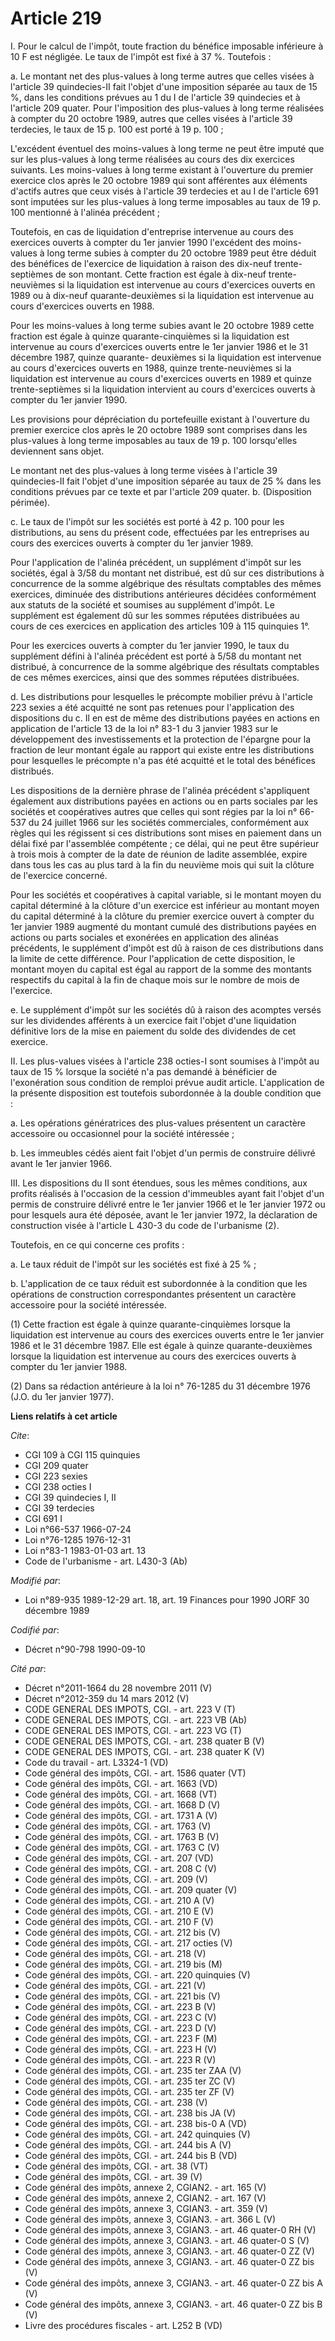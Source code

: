 # Article 219

I. Pour le calcul de l'impôt, toute fraction du bénéfice imposable inférieure à 10 F est négligée.    Le taux de l'impôt est
fixé à 37 %.    Toutefois :

a. Le montant net des plus-values à long terme autres que celles visées à l'article 39 quindecies-II fait l'objet d'une
imposition séparée au taux de 15 %, dans les conditions prévues au 1 du I de l'article 39 quindecies et à l'article 209
quater. Pour l'imposition des plus-values à long terme réalisées à compter du 20 octobre 1989, autres que celles visées à
l'article 39 terdecies, le taux de 15 p. 100 est porté à 19 p. 100 ;

L'excédent éventuel des moins-values à long terme ne peut être imputé que sur les plus-values à long terme réalisées au cours
des dix exercices suivants. Les moins-values à long terme existant à l'ouverture du premier exercice clos après le 20 octobre
1989 qui sont afférentes aux éléments d'actifs autres que ceux visés à l'article 39 terdecies et au I de l'article 691 sont
imputées sur les plus-values à long terme imposables au taux de 19 p. 100 mentionné à l'alinéa précédent ;

Toutefois, en cas de liquidation d'entreprise intervenue au cours des exercices ouverts à compter du 1er janvier 1990
l'excédent des moins-values à long terme subies à compter du 20 octobre 1989 peut être déduit des bénéfices de l'exercice de
liquidation à raison des dix-neuf trente-septièmes de son montant. Cette fraction est égale à dix-neuf trente-neuvièmes si la
liquidation est intervenue au cours d'exercices ouverts en 1989 ou à dix-neuf quarante-deuxièmes si la liquidation est
intervenue au cours d'exercices ouverts en 1988.

Pour les moins-values à long terme subies avant le 20 octobre 1989 cette fraction est égale à quinze quarante-cinquièmes si
la liquidation est intervenue au cours d'exercices ouverts entre le 1er janvier 1986 et le 31 décembre 1987, quinze quarante-
deuxièmes si la liquidation est intervenue au cours d'exercices ouverts en 1988, quinze trente-neuvièmes si la liquidation
est intervenue au cours d'exercices ouverts en 1989 et quinze trente-septièmes si la liquidation intervient au cours
d'exercices ouverts à compter du 1er janvier 1990.

Les provisions pour dépréciation du portefeuille existant à l'ouverture du premier exercice clos après le 20 octobre 1989
sont comprises dans les plus-values à long terme imposables au taux de 19 p. 100 lorsqu'elles deviennent sans objet.

Le montant net des plus-values à long terme visées à l'article 39 quindecies-II fait l'objet d'une imposition séparée au taux
de 25 % dans les conditions prévues par ce texte et par l'article 209 quater.    b. (Disposition périmée).

c. Le taux de l'impôt sur les sociétés est porté à 42 p. 100 pour les distributions, au sens du présent code, effectuées par
les entreprises au cours des exercices ouverts à compter du 1er janvier 1989.

Pour l'application de l'alinéa précédent, un supplément d'impôt sur les sociétés, égal à 3/58 du montant net distribué, est
dû sur ces distributions à concurrence de la somme algébrique des résultats comptables des mêmes exercices, diminuée des
distributions antérieures décidées conformément aux statuts de la société et soumises au supplément d'impôt. Le supplément
est également dû sur les sommes réputées distribuées au cours de ces exercices en application des articles 109 à 115
quinquies 1°.

Pour les exercices ouverts à compter du 1er janvier 1990, le taux du supplément défini à l'alinéa précédent est porté à 5/58
du montant net distribué, à concurrence de la somme algébrique des résultats comptables de ces mêmes exercices, ainsi que des
sommes réputées distribuées.

d. Les distributions pour lesquelles le précompte mobilier prévu à l'article 223 sexies a été acquitté ne sont pas retenues
pour l'application des dispositions du c. Il en est de même des distributions payées en actions en application de l'article
13 de la loi n° 83-1 du 3 janvier 1983 sur le développement des investissements et la protection de l'épargne pour la
fraction de leur montant égale au rapport qui existe entre les distributions pour lesquelles le précompte n'a pas été
acquitté et le total des bénéfices distribués.

Les dispositions de la dernière phrase de l'alinéa précédent s'appliquent également aux distributions payées en actions ou en
parts sociales par les sociétés et coopératives autres que celles qui sont régies par la loi n° 66-537 du 24 juillet 1966 sur
les sociétés commerciales, conformément aux règles qui les régissent si ces distributions sont mises en paiement dans un
délai fixé par l'assemblée compétente ; ce délai, qui ne peut être supérieur à trois mois à compter de la date de réunion de
ladite assemblée, expire dans tous les cas au plus tard à la fin du neuvième mois qui suit la clôture de l'exercice concerné.

Pour les sociétés et coopératives à capital variable, si le montant moyen du capital déterminé à la clôture d'un exercice est
inférieur au montant moyen du capital déterminé à la clôture du premier exercice ouvert à compter du 1er janvier 1989
augmenté du montant cumulé des distributions payées en actions ou parts sociales et exonérées en application des alinéas
précédents, le supplément d'impôt est dû à raison de ces distributions dans la limite de cette différence. Pour l'application
de cette disposition, le montant moyen du capital est égal au rapport de la somme des montants respectifs du capital à la fin
de chaque mois sur le nombre de mois de l'exercice.

e. Le supplément d'impôt sur les sociétés dû à raison des acomptes versés sur les dividendes afférents à un exercice fait
l'objet d'une liquidation définitive lors de la mise en paiement du solde des dividendes de cet exercice.

II. Les plus-values visées à l'article 238 octies-I sont soumises à l'impôt au taux de 15 % lorsque la société n'a pas
demandé à bénéficier de l'exonération sous condition de remploi prévue audit article. L'application de la présente
disposition est toutefois subordonnée à la double condition que :

a. Les opérations génératrices des plus-values présentent un caractère accessoire ou occasionnel pour la société intéressée ;

b. Les immeubles cédés aient fait l'objet d'un permis de construire délivré avant le 1er janvier 1966.

III. Les dispositions du II sont étendues, sous les mêmes conditions, aux profits réalisés à l'occasion de la cession
d'immeubles ayant fait l'objet d'un permis de construire délivré entre le 1er janvier 1966 et le 1er janvier 1972 ou pour
lesquels aura été déposée, avant le 1er janvier 1972, la déclaration de construction visée à l'article L 430-3 du code de
l'urbanisme (2).

Toutefois, en ce qui concerne ces profits :

a. Le taux réduit de l'impôt sur les sociétés est fixé à 25 % ;

b. L'application de ce taux réduit est subordonnée à la condition que les opérations de construction correspondantes
présentent un caractère accessoire pour la société intéressée.

(1) Cette fraction est égale à quinze quarante-cinquièmes lorsque la liquidation est intervenue au cours des exercices
ouverts entre le 1er janvier 1986 et le 31 décembre 1987. Elle est égale à quinze quarante-deuxièmes lorsque la liquidation
est intervenue au cours des exercices ouverts à compter du 1er janvier 1988.

(2) Dans sa rédaction antérieure à la loi n° 76-1285 du 31 décembre 1976 (J.O. du 1er janvier 1977).

**Liens relatifs à cet article**

_Cite_:

  - CGI 109 à CGI 115 quinquies
  - CGI 209 quater
  - CGI 223 sexies
  - CGI 238 octies I
  - CGI 39 quindecies I, II
  - CGI 39 terdecies
  - CGI 691 I
  - Loi n°66-537 1966-07-24
  - Loi n°76-1285 1976-12-31
  - Loi n°83-1 1983-01-03 art. 13
  - Code de l'urbanisme - art. L430-3 (Ab)

_Modifié par_:

  - Loi n°89-935 1989-12-29 art. 18, art. 19 Finances pour 1990 JORF 30 décembre 1989

_Codifié par_:

  - Décret n°90-798 1990-09-10

_Cité par_:

  - Décret n°2011-1664 du 28 novembre 2011 (V)
  - Décret n°2012-359 du 14 mars 2012 (V)
  - CODE GENERAL DES IMPOTS, CGI. - art. 223 V (T)
  - CODE GENERAL DES IMPOTS, CGI. - art. 223 VB (Ab)
  - CODE GENERAL DES IMPOTS, CGI. - art. 223 VG (T)
  - CODE GENERAL DES IMPOTS, CGI. - art. 238 quater B (V)
  - CODE GENERAL DES IMPOTS, CGI. - art. 238 quater K (V)
  - Code du travail - art. L3324-1 (VD)
  - Code général des impôts, CGI. - art. 1586 quater (VT)
  - Code général des impôts, CGI. - art. 1663 (VD)
  - Code général des impôts, CGI. - art. 1668 (VT)
  - Code général des impôts, CGI. - art. 1668 D (V)
  - Code général des impôts, CGI. - art. 1731 A (V)
  - Code général des impôts, CGI. - art. 1763 (V)
  - Code général des impôts, CGI. - art. 1763 B (V)
  - Code général des impôts, CGI. - art. 1763 C (V)
  - Code général des impôts, CGI. - art. 207 (VD)
  - Code général des impôts, CGI. - art. 208 C (V)
  - Code général des impôts, CGI. - art. 209 (V)
  - Code général des impôts, CGI. - art. 209 quater (V)
  - Code général des impôts, CGI. - art. 210 A (V)
  - Code général des impôts, CGI. - art. 210 E (V)
  - Code général des impôts, CGI. - art. 210 F (V)
  - Code général des impôts, CGI. - art. 212 bis (V)
  - Code général des impôts, CGI. - art. 217 octies (V)
  - Code général des impôts, CGI. - art. 218 (V)
  - Code général des impôts, CGI. - art. 219 bis (M)
  - Code général des impôts, CGI. - art. 220 quinquies (V)
  - Code général des impôts, CGI. - art. 221 (V)
  - Code général des impôts, CGI. - art. 221 bis (V)
  - Code général des impôts, CGI. - art. 223 B (V)
  - Code général des impôts, CGI. - art. 223 C (V)
  - Code général des impôts, CGI. - art. 223 D (V)
  - Code général des impôts, CGI. - art. 223 F (M)
  - Code général des impôts, CGI. - art. 223 H (V)
  - Code général des impôts, CGI. - art. 223 R (V)
  - Code général des impôts, CGI. - art. 235 ter ZAA (V)
  - Code général des impôts, CGI. - art. 235 ter ZC (V)
  - Code général des impôts, CGI. - art. 235 ter ZF (V)
  - Code général des impôts, CGI. - art. 238 (V)
  - Code général des impôts, CGI. - art. 238 bis JA (V)
  - Code général des impôts, CGI. - art. 238 bis-0 A (VD)
  - Code général des impôts, CGI. - art. 242 quinquies (V)
  - Code général des impôts, CGI. - art. 244 bis A (V)
  - Code général des impôts, CGI. - art. 244 bis B (VD)
  - Code général des impôts, CGI. - art. 38 (VT)
  - Code général des impôts, CGI. - art. 39 (V)
  - Code général des impôts, annexe 2, CGIAN2. - art. 165 (V)
  - Code général des impôts, annexe 2, CGIAN2. - art. 167 (V)
  - Code général des impôts, annexe 3, CGIAN3. - art. 359 (V)
  - Code général des impôts, annexe 3, CGIAN3. - art. 366 L (V)
  - Code général des impôts, annexe 3, CGIAN3. - art. 46 quater-0 RH (V)
  - Code général des impôts, annexe 3, CGIAN3. - art. 46 quater-0 S (V)
  - Code général des impôts, annexe 3, CGIAN3. - art. 46 quater-0 ZZ (V)
  - Code général des impôts, annexe 3, CGIAN3. - art. 46 quater-0 ZZ bis (V)
  - Code général des impôts, annexe 3, CGIAN3. - art. 46 quater-0 ZZ bis A (V)
  - Code général des impôts, annexe 3, CGIAN3. - art. 46 quater-0 ZZ bis B (V)
  - Livre des procédures fiscales - art. L252 B (VD)
